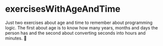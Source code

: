 # exercisesWithAgeAndTime
Just two exercises about age and time to remember about programming logic.
The first about age is to know how many years, months and days the person has and  the second about converting seconds into hours and minutes. 💐
